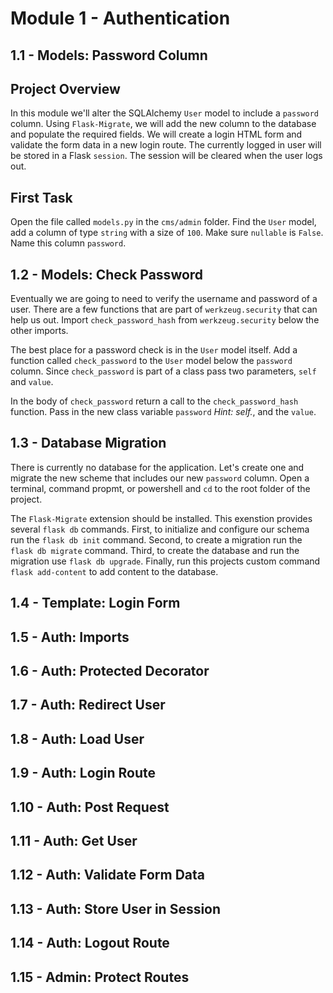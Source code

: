# Module 1 - Authentication

## 1.1 - Models: Password Column
[tag]: # (@pytest.mark.test_models_password_column_module1)
Project Overview
-----
In this module we'll alter the SQLAlchemy `User` model to include a `password` column. Using `Flask-Migrate`, we will add the new column to the database and populate the required fields. We will create a login HTML form and validate the form data in a new login route. The currently logged in user will be stored in a Flask `session`. The session will be cleared when the user logs out.

First Task 
----- 
Open the file called `models.py` in the `cms/admin` folder. Find the `User` model, add a column of type `string` with a size of `100`. Make sure `nullable` is `False`. Name this column `password`.

## 1.2 - Models: Check Password
[tag]: # (@pytest.mark.test_models_check_password_module1)
Eventually we are going to need to verify the username and password of a user. There are a few functions that are part of `werkzeug.security` that can help us out. Import `check_password_hash` from `werkzeug.security` below the other imports.

The best place for a password check is in the `User` model itself. Add a function called `check_password` to the `User` model below the `password` column. Since `check_password` is part of a class pass two parameters, `self` and `value`.

In the body of `check_password` return a call to the `check_password_hash` function. Pass in the new class variable `password` *Hint: self.*, and the `value`.

## 1.3 - Database Migration
[tag]: # (@pytest.mark.test_database_migration_module1)
There is currently no database for the application. Let's create one and migrate the new scheme that includes our new `password` column. Open a terminal, command propmt, or powershell and `cd` to the root folder of the project.

The `Flask-Migrate` extension should be installed. This exenstion provides several `flask db` commands.
First, to initialize and configure our schema run the `flask db init` command.
Second, to create a migration run the `flask db migrate` command.
Third, to create the database and run the migration use `flask db upgrade`.
Finally, run this projects custom command `flask add-content` to add content to the database.

## 1.4 - Template: Login Form
[tag]: # (@pytest.mark.test_template_login_form_module1)


## 1.5 - Auth: Imports
[tag]: # (@pytest.mark.test_auth_imports_module1)


## 1.6 - Auth: Protected Decorator
[tag]: # (@pytest.mark.test_auth_protected_decorator_module1)


## 1.7 - Auth: Redirect User
[tag]: # (@pytest.mark.test_auth_redirect_user_module1)


## 1.8 - Auth: Load User
[tag]: # (@pytest.mark.test_auth_load_user_module1)


## 1.9 - Auth: Login Route
[tag]: # (@pytest.mark.test_auth_login_route_module1)


## 1.10 - Auth: Post Request
[tag]: # (@pytest.mark.test_auth_post_request_module1)


## 1.11 - Auth: Get User
[tag]: # (@pytest.mark.test_auth_get_user_module1)


## 1.12 - Auth: Validate Form Data
[tag]: # (@pytest.mark.test_auth_validate_form_data_module1)


## 1.13 - Auth: Store User in Session
[tag]: # (@pytest.mark.test_auth_store_user_in_session_module1)


## 1.14 - Auth: Logout Route
[tag]: # (@pytest.mark.test_auth_logout_route_module1)


## 1.15 - Admin: Protect Routes
[tag]: # (@pytest.mark.test_admin_protect_routes_module1)
